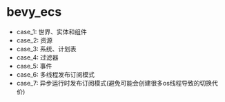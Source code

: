 # bevy_ecs

- case_1: 世界、实体和组件
- case_2: 资源
- case_3: 系统、计划表
- case_4: 过滤器
- case_5: 事件
- case_6: 多线程发布订阅模式
- case_7: 异步运行时发布订阅模式(避免可能会创建很多os线程导致的切换代价)
